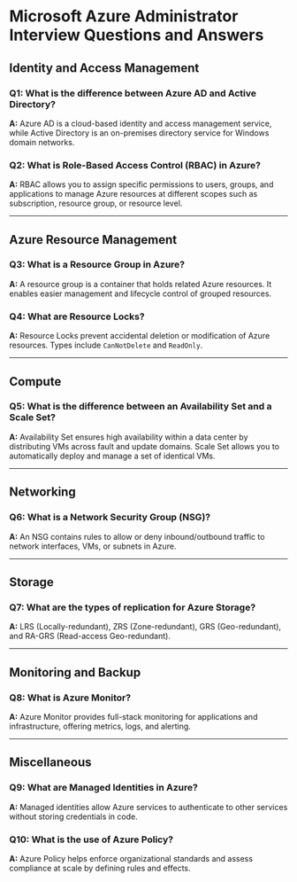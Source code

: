 # Microsoft Azure Administrator Interview Questions and Answers

## Identity and Access Management

### Q1: What is the difference between Azure AD and Active Directory?
**A:** Azure AD is a cloud-based identity and access management service, while Active Directory is an on-premises directory service for Windows domain networks.

### Q2: What is Role-Based Access Control (RBAC) in Azure?
**A:** RBAC allows you to assign specific permissions to users, groups, and applications to manage Azure resources at different scopes such as subscription, resource group, or resource level.

---

## Azure Resource Management

### Q3: What is a Resource Group in Azure?
**A:** A resource group is a container that holds related Azure resources. It enables easier management and lifecycle control of grouped resources.

### Q4: What are Resource Locks?
**A:** Resource Locks prevent accidental deletion or modification of Azure resources. Types include `CanNotDelete` and `ReadOnly`.

---

## Compute

### Q5: What is the difference between an Availability Set and a Scale Set?
**A:** Availability Set ensures high availability within a data center by distributing VMs across fault and update domains. Scale Set allows you to automatically deploy and manage a set of identical VMs.

---

## Networking

### Q6: What is a Network Security Group (NSG)?
**A:** An NSG contains rules to allow or deny inbound/outbound traffic to network interfaces, VMs, or subnets in Azure.

---

## Storage

### Q7: What are the types of replication for Azure Storage?
**A:** LRS (Locally-redundant), ZRS (Zone-redundant), GRS (Geo-redundant), and RA-GRS (Read-access Geo-redundant).

---

## Monitoring and Backup

### Q8: What is Azure Monitor?
**A:** Azure Monitor provides full-stack monitoring for applications and infrastructure, offering metrics, logs, and alerting.

---

## Miscellaneous

### Q9: What are Managed Identities in Azure?
**A:** Managed identities allow Azure services to authenticate to other services without storing credentials in code.

### Q10: What is the use of Azure Policy?
**A:** Azure Policy helps enforce organizational standards and assess compliance at scale by defining rules and effects.

